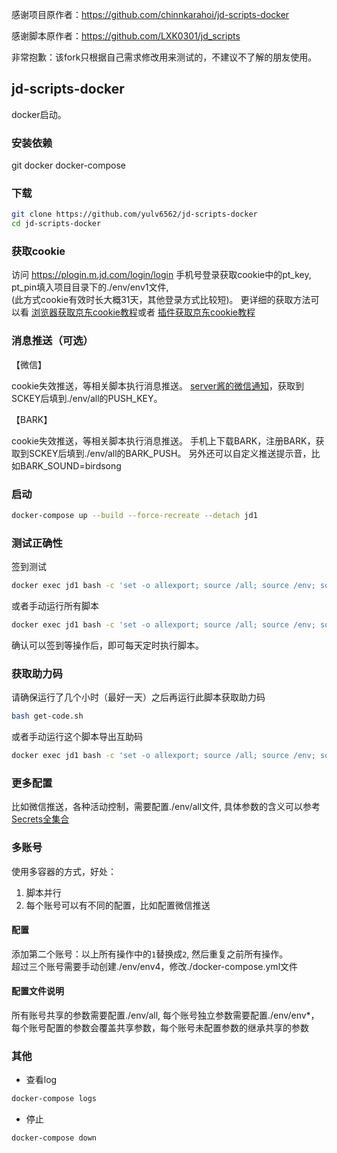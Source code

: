 感谢项目原作者：https://github.com/chinnkarahoi/jd-scripts-docker

感谢脚本原作者：https://github.com/LXK0301/jd_scripts

非常抱歉：该fork只根据自己需求修改用来测试的，不建议不了解的朋友使用。

## jd-scripts-docker
docker启动。

### 安装依赖
git docker docker-compose
### 下载
```sh
git clone https://github.com/yulv6562/jd-scripts-docker
cd jd-scripts-docker
```
### 获取cookie
访问 https://plogin.m.jd.com/login/login 手机号登录获取cookie中的pt_key, pt_pin填入项目目录下的./env/env1文件,  
(此方式cookie有效时长大概31天，其他登录方式比较短)。
更详细的获取方法可以看
[浏览器获取京东cookie教程](https://gitee.com/lxk0301/jd_scripts/blob/master/backUp/GetJdCookie.md)或者
[插件获取京东cookie教程](https://gitee.com/lxk0301/jd_scripts/blob/master/backUp/GetJdCookie2.md)
### 消息推送（可选）
【微信】

cookie失效推送，等相关脚本执行消息推送。
[server酱的微信通知](http://sc.ftqq.com/3.version)，获取到SCKEY后填到./env/all的PUSH_KEY。

【BARK】

cookie失效推送，等相关脚本执行消息推送。
手机上下载BARK，注册BARK，获取到SCKEY后填到./env/all的BARK_PUSH。
另外还可以自定义推送提示音，比如BARK_SOUND=birdsong
### 启动
```sh
docker-compose up --build --force-recreate --detach jd1
```
### 测试正确性
签到测试
```sh
docker exec jd1 bash -c 'set -o allexport; source /all; source /env; source /jd-scripts-docker/resolve.sh; cd /scripts; node jd_bean_sign.js'
```
或者手动运行所有脚本
```sh
docker exec jd1 bash -c 'set -o allexport; source /all; source /env; source /jd-scripts-docker/resolve.sh; cd /scripts; ls jd_*.js | xargs -i node {}'
```
确认可以签到等操作后，即可每天定时执行脚本。

### 获取助力码
请确保运行了几个小时（最好一天）之后再运行此脚本获取助力码
```sh
bash get-code.sh
```
或者手动运行这个脚本导出互助码
```sh
docker exec jd1 bash -c 'set -o allexport; source /all; source /env; source /jd-scripts-docker/resolve.sh; cd /scripts; node jd_get_share_code.js'
```
### 更多配置
比如微信推送，各种活动控制，需要配置./env/all文件, 具体参数的含义可以参考[Secrets全集合](https://gitee.com/lxk0301/jd_scripts/blob/master/githubAction.md)

### 多账号
使用多容器的方式，好处：
1. 脚本并行
2. 每个账号可以有不同的配置，比如配置微信推送
#### 配置
添加第二个账号：以上所有操作中的`1`替换成`2`, 然后重复之前所有操作。  
超过三个账号需要手动创建./env/env4，修改./docker-compose.yml文件
#### 配置文件说明
所有账号共享的参数需要配置./env/all, 每个账号独立参数需要配置./env/env*，  
每个账号配置的参数会覆盖共享参数，每个账号未配置参数的继承共享的参数

### 其他
- 查看log
```sh
docker-compose logs
```
- 停止
```sh
docker-compose down
```
